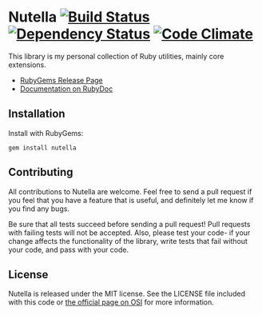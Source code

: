 # Nutella [![Build Status](https://secure.travis-ci.org/vinnydiehl/nutella.png)](http://travis-ci.org/gbchaosmaster/nutella) [![Dependency Status](https://gemnasium.com/vinnydiehl/nutella.png)](https://gemnasium.com/gbchaosmaster/nutella) [![Code Climate](https://codeclimate.com/badge.png)](https://codeclimate.com/github/gbchaosmaster/nutella)

This library is my personal collection of Ruby utilities, mainly core
extensions.

 * [RubyGems Release Page](https://rubygems.org/gems/nutella)
 * [Documentation on RubyDoc](http://rubydoc.info/github/vinnydiehl/nutella/master/frames)

## Installation

Install with RubyGems:

```Shell
gem install nutella
```

## Contributing

All contributions to Nutella are welcome. Feel free to send a pull request if
you feel that you have a feature that is useful, and definitely let me know if
you find any bugs.

Be sure that all tests succeed before sending a pull request! Pull requests
with failing tests will not be accepted. Also, please test your code- if your
change affects the functionality of the library, write tests that fail
without your code, and pass with your code.

## License

Nutella is released under the MIT license. See the LICENSE file included with
this code or
[the official page on OSI](http://opensource.org/licenses/MIT) for more
information.
